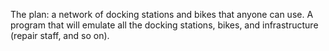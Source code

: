 The plan: a network of docking stations and bikes that anyone can use.
A program that will emulate all the docking stations, bikes, and infrastructure (repair staff, and so on).

